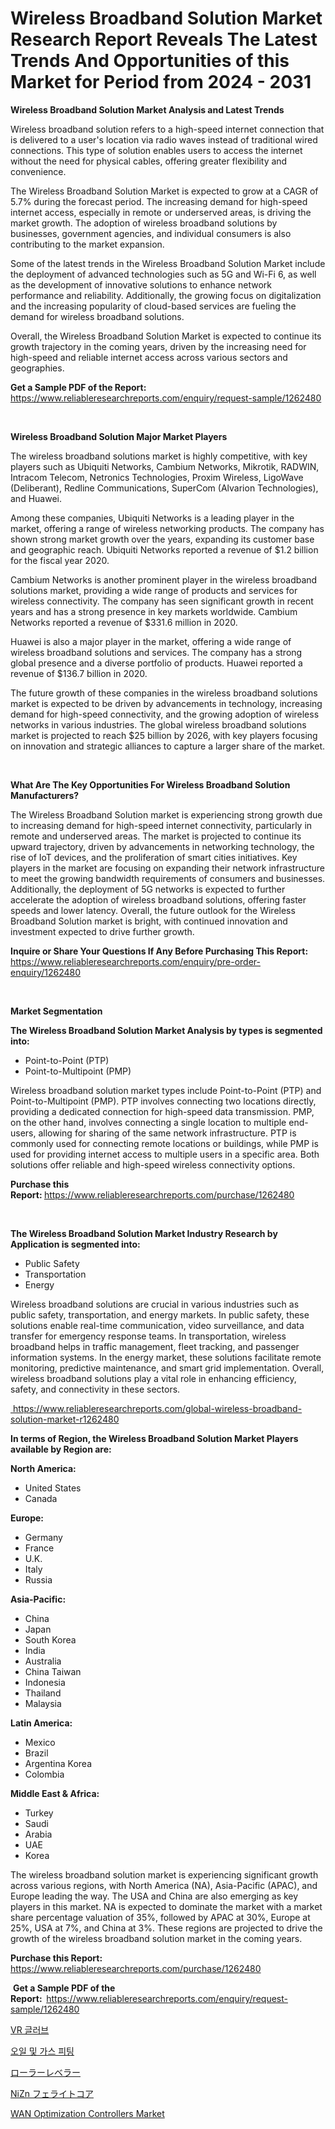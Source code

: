 <p><h1>Wireless Broadband Solution Market Research Report Reveals The Latest Trends And Opportunities of this Market for Period from 2024 - 2031</h1></p><p><strong>Wireless Broadband Solution Market Analysis and Latest Trends</strong></p>
<p><p>Wireless broadband solution refers to a high-speed internet connection that is delivered to a user's location via radio waves instead of traditional wired connections. This type of solution enables users to access the internet without the need for physical cables, offering greater flexibility and convenience.</p><p>The Wireless Broadband Solution Market is expected to grow at a CAGR of 5.7% during the forecast period. The increasing demand for high-speed internet access, especially in remote or underserved areas, is driving the market growth. The adoption of wireless broadband solutions by businesses, government agencies, and individual consumers is also contributing to the market expansion.</p><p>Some of the latest trends in the Wireless Broadband Solution Market include the deployment of advanced technologies such as 5G and Wi-Fi 6, as well as the development of innovative solutions to enhance network performance and reliability. Additionally, the growing focus on digitalization and the increasing popularity of cloud-based services are fueling the demand for wireless broadband solutions.</p><p>Overall, the Wireless Broadband Solution Market is expected to continue its growth trajectory in the coming years, driven by the increasing need for high-speed and reliable internet access across various sectors and geographies.</p></p>
<p><strong>Get a Sample PDF of the Report:&nbsp;</strong> <a href="https://www.reliableresearchreports.com/enquiry/request-sample/1262480">https://www.reliableresearchreports.com/enquiry/request-sample/1262480</a></p>
<p>&nbsp;</p>
<p><strong>Wireless Broadband Solution Major Market Players</strong></p>
<p><p>The wireless broadband solutions market is highly competitive, with key players such as Ubiquiti Networks, Cambium Networks, Mikrotik, RADWIN, Intracom Telecom, Netronics Technologies, Proxim Wireless, LigoWave (Deliberant), Redline Communications, SuperCom (Alvarion Technologies), and Huawei. </p><p>Among these companies, Ubiquiti Networks is a leading player in the market, offering a range of wireless networking products. The company has shown strong market growth over the years, expanding its customer base and geographic reach. Ubiquiti Networks reported a revenue of $1.2 billion for the fiscal year 2020.</p><p>Cambium Networks is another prominent player in the wireless broadband solutions market, providing a wide range of products and services for wireless connectivity. The company has seen significant growth in recent years and has a strong presence in key markets worldwide. Cambium Networks reported a revenue of $331.6 million in 2020.</p><p>Huawei is also a major player in the market, offering a wide range of wireless broadband solutions and services. The company has a strong global presence and a diverse portfolio of products. Huawei reported a revenue of $136.7 billion in 2020.</p><p>The future growth of these companies in the wireless broadband solutions market is expected to be driven by advancements in technology, increasing demand for high-speed connectivity, and the growing adoption of wireless networks in various industries. The global wireless broadband solutions market is projected to reach $25 billion by 2026, with key players focusing on innovation and strategic alliances to capture a larger share of the market.</p></p>
<p>&nbsp;</p>
<p><strong>What Are The Key Opportunities For Wireless Broadband Solution Manufacturers?</strong></p>
<p><p>The Wireless Broadband Solution market is experiencing strong growth due to increasing demand for high-speed internet connectivity, particularly in remote and underserved areas. The market is projected to continue its upward trajectory, driven by advancements in networking technology, the rise of IoT devices, and the proliferation of smart cities initiatives. Key players in the market are focusing on expanding their network infrastructure to meet the growing bandwidth requirements of consumers and businesses. Additionally, the deployment of 5G networks is expected to further accelerate the adoption of wireless broadband solutions, offering faster speeds and lower latency. Overall, the future outlook for the Wireless Broadband Solution market is bright, with continued innovation and investment expected to drive further growth.</p></p>
<p><strong>Inquire or Share Your Questions If Any Before Purchasing This Report:</strong> <a href="https://www.reliableresearchreports.com/enquiry/pre-order-enquiry/1262480">https://www.reliableresearchreports.com/enquiry/pre-order-enquiry/1262480</a></p>
<p>&nbsp;</p>
<p><strong>Market Segmentation</strong></p>
<p><strong>The Wireless Broadband Solution Market Analysis by types is segmented into:</strong></p>
<p><ul><li>Point-to-Point (PTP)</li><li>Point-to-Multipoint (PMP)</li></ul></p>
<p><p>Wireless broadband solution market types include Point-to-Point (PTP) and Point-to-Multipoint (PMP). PTP involves connecting two locations directly, providing a dedicated connection for high-speed data transmission. PMP, on the other hand, involves connecting a single location to multiple end-users, allowing for sharing of the same network infrastructure. PTP is commonly used for connecting remote locations or buildings, while PMP is used for providing internet access to multiple users in a specific area. Both solutions offer reliable and high-speed wireless connectivity options.</p></p>
<p><strong>Purchase this Report:&nbsp;</strong><a href="https://www.reliableresearchreports.com/purchase/1262480">https://www.reliableresearchreports.com/purchase/1262480</a></p>
<p>&nbsp;</p>
<p><strong>The Wireless Broadband Solution Market Industry Research by Application is segmented into:</strong></p>
<p><ul><li>Public Safety</li><li>Transportation</li><li>Energy</li></ul></p>
<p><p>Wireless broadband solutions are crucial in various industries such as public safety, transportation, and energy markets. In public safety, these solutions enable real-time communication, video surveillance, and data transfer for emergency response teams. In transportation, wireless broadband helps in traffic management, fleet tracking, and passenger information systems. In the energy market, these solutions facilitate remote monitoring, predictive maintenance, and smart grid implementation. Overall, wireless broadband solutions play a vital role in enhancing efficiency, safety, and connectivity in these sectors.</p></p>
<p><a href="https://www.reliableresearchreports.com/global-wireless-broadband-solution-market-r1262480">&nbsp;https://www.reliableresearchreports.com/global-wireless-broadband-solution-market-r1262480</a></p>
<p><strong>In terms of Region, the Wireless Broadband Solution Market Players available by Region are:</strong></p>
<p>
    <p> <strong> North America: </strong>
        <ul>
            <li>United States</li>
            <li>Canada</li>
        </ul>
        </p> 
    <p> <strong> Europe: </strong>
        <ul>
            <li>Germany</li>
            <li>France</li>
            <li>U.K.</li>
            <li>Italy</li>
            <li>Russia</li>
        </ul>
        </p> 
    <p> <strong> Asia-Pacific: </strong>
        <ul>
            <li>China</li>
            <li>Japan</li>
            <li>South Korea</li>
            <li>India</li>
            <li>Australia</li>
            <li>China Taiwan</li>
            <li>Indonesia</li>
            <li>Thailand</li>
            <li>Malaysia</li>
        </ul>
        </p> 
    <p> <strong> Latin America: </strong>
        <ul>
            <li>Mexico</li>
            <li>Brazil</li>
            <li>Argentina Korea</li>
            <li>Colombia</li>
        </ul>
        </p> 
    <p> <strong> Middle East & Africa: </strong>
        <ul>
            <li>Turkey</li>
            <li>Saudi</li>
            <li>Arabia</li>
            <li>UAE</li>
            <li>Korea</li>
        </ul>
    </p>
    </p>
<p><p>The wireless broadband solution market is experiencing significant growth across various regions, with North America (NA), Asia-Pacific (APAC), and Europe leading the way. The USA and China are also emerging as key players in this market. NA is expected to dominate the market with a market share percentage valuation of 35%, followed by APAC at 30%, Europe at 25%, USA at 7%, and China at 3%. These regions are projected to drive the growth of the wireless broadband solution market in the coming years.</p></p>
<p><strong>Purchase this Report: </strong><a href="https://www.reliableresearchreports.com/purchase/1262480">https://www.reliableresearchreports.com/purchase/1262480</a></p>
<p>&nbsp;<strong>Get a Sample PDF of the Report:&nbsp;&nbsp;</strong><a href="https://www.reliableresearchreports.com/enquiry/request-sample/1262480">https://www.reliableresearchreports.com/enquiry/request-sample/1262480</a></p>
<p><strong></strong></p>
<p><p><a href="https://medium.com/@rowedrowe/vr-%EC%9E%A5%EA%B0%91-%EC%8B%9C%EC%9E%A5-%EB%B6%84%EC%84%9D-%EA%B7%B8%EC%9D%98-cagr-%EC%8B%9C%EC%9E%A5-%EC%84%B8%EB%B6%84%ED%99%94-%EB%B0%8F-%EA%B8%80%EB%A1%9C%EB%B2%8C-%EC%82%B0%EC%97%85-%EA%B0%9C%EC%9A%94-864148e3b608">VR 글러브</a></p><p><a href="https://github.com/Madalyell456456/Market-Research-Report-List-1/blob/main/743307718499.md">오일 및 가스 피팅</a></p><p><a href="https://medium.com/@johneahan44556754/%E3%83%AD%E3%83%BC%E3%83%A9%E3%83%BC%E3%83%AC%E3%83%99%E3%83%A9%E3%83%BC%E3%83%9E%E3%83%BC%E3%82%B1%E3%83%83%E3%83%88-2031%E5%B9%B4%E3%81%BE%E3%81%A7%E3%81%AE%E3%83%88%E3%83%AC%E3%83%B3%E3%83%89-%E4%BA%88%E6%B8%AC-%E7%AB%B6%E4%BA%89%E5%88%86%E6%9E%90-7aabc045e8f8">ローラーレベラー</a></p><p><a href="https://medium.com/@pedrogers56456/nizn%E3%83%95%E3%82%A7%E3%83%A9%E3%82%A4%E3%83%88%E3%82%B3%E3%82%A2%E5%B8%82%E5%A0%B4%E3%81%AE%E8%A6%8F%E6%A8%A1-%E5%B8%82%E5%A0%B4%E8%A6%8B%E9%80%9A%E3%81%97%E3%81%A8%E5%B8%82%E5%A0%B4%E4%BA%88%E6%B8%AC-2024%E5%B9%B4%E3%81%8B%E3%82%892031%E5%B9%B4-243dde2afa70">NiZn フェライトコア</a></p><p><a href="https://github.com/nicoletavirag/Market-Research-Report-List-2/blob/main/wan-optimization-controllers-market.md">WAN Optimization Controllers Market</a></p></p>